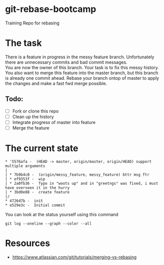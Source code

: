 # git-rebase-bootcamp
Training Repo for rebasing

# The task

There is a feature in progress in the messy feature branch. Unfortunately there are 
unnecessary commits and bad commit messages.   
You are now the owner of this branch. Your task is to fix this messy history. You also want 
to merge this feature into the master branch, but this branch is already one commit ahead.
Rebase your branch ontop of master to apply the changes and make a fast fwd merge possible.

Todo:
---
- [ ] Fork or clone this repo
- [ ] Clean up the history
- [ ] Integrate progress of master into feature
- [ ] Merge the feature

# The current state

```
* '5576afa -  (HEAD -> master, origin/master, origin/HEAD) support multiple arguments
|
| * 7b9b4c0 -  (origin/messy_feature, messy_feature) bttr msg ftr
| * ef9353f -  wip
| * 2a0fb36 -  Typo in "woots up" and in "greetngs" was fixed, i must have overseen it in the hurry
| * 3bd0e88 -  create feature
|/
* 4726d7b -  init
* e529e3c -  Initial commit
```

You can look at the status yourself using this command
```shell
git log --oneline --graph --color --all
```

Resources
===

- https://www.atlassian.com/git/tutorials/merging-vs-rebasing

